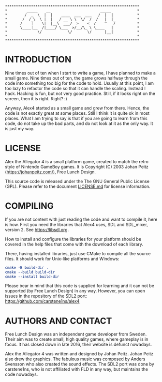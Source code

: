 ```
**************************************************************
*         _____    __                       _____            *
*        /  _  \  |  |    ____  ___  ___   /  |  |           *
*       /  /_\  \ |  |  _/ __ \ \  \/  /  /   |  |_          *
*      /    |    \|  |__\  ___/  >    <  /    ^   /          *
*      \____|__  /|____/ \___  >/__/\_ \ \____   |           *
*              \/            \/       \/      |__|           *
*                                                            *
**************************************************************
```

# INTRODUCTION

Nine times out of ten when I start to write a game, I have planned to make a
small game. Nine times out of ten, the game grows halfway through the code into
something too big for the code to hold. Usually at this point, I am too lazy to
refactor the code so that it can handle the scaling. Instead I hack. Hacking
is fun, but not very good practice. Still, if it looks right on the screen,
then it is right. Right? :)

Anyway, Alex4 started as a small game and grew from there. Hence, the code is
not exactly great at some places. Still I think it is quite ok in most places.
What I am trying to say is that if you are going to learn from this code, do
not take up the bad parts, and do not look at it as the only way. It is just
my way.

# LICENSE

Alex the Allegator 4 is a small platform game, created to match the retro style
of Nintendo GameBoy games.
It is Copyright (C) 2003 Johan Peitz (https://johanpeitz.com/), Free Lunch Design.

This source code is released under the The GNU General Public License (GPL).
Please refer to the document [LICENSE.md](LICENSE.md) for license information.

# COMPILING

If you are not content with just reading the code and want to compile it, here
is how. First you need the libraries that Alex4 uses, SDL and SDL_mixer,
version 2. See https://libsdl.org.

How to install and configure the libraries for your platform should be covered
in the help files that come with the download of each library.

There, having installed libraries, just use CMake to compile all the source
files. It should work for Unix-like platforms and Windows:

```cmake
cmake -B build-dir .
cmake --build build-dir
cmake --install build-dir
```

Please bear in mind that this code is supplied for learning and it can not be
supported (by Free Lunch Design) in any way. However, you can open issues in
the repository of the SDL2 port: https://github.com/carstene1ns/alex4 

# AUTHORS AND CONTACT

Free Lunch Design was an independent game developer from Sweden. Their aim was
to create small, high quality games, where gameplay is in focus. It has closed
down in late 2016, their website is defunct nowadays.

Alex the Allegator 4 was written and designed by Johan Peitz. Johan Peitz also
drew the graphics. The fabulous music was composed by Anders Svensson who also
created the sound effects.
The SDL2 port was done by carstene1ns, who is not affiliated with FLD in any
way, but maintains the code nowadays.
